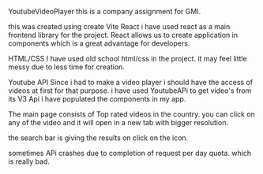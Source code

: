 YoutubeVideoPlayer
this is a company assignment for GMI.

this was created using create Vite
React
i have used react as a main frontend library for the project. React allows us to create application in components which is a great advantage for developers.

HTML/CSS
I have used old school html/css in the project. it may feel little messy due to less time for creation.

Youtube API
Since i had to make a video player i should have the access of videos at first for that purpose. i have used YoutubeAPi to get video's from its V3 Api i have populated the components in my app.

The main page consists of Top rated videos in the country. you can click on any of the video and it will open in a new tab with bigger resolution.

the search bar is giving the results on click on the icon.

sometimes APi crashes due to completion of request per day quota. which is really bad.
